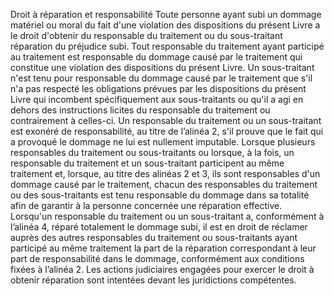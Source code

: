 Droit à réparation et responsabilité
Toute personne ayant subi un dommage matériel ou moral du fait d'une violation des dispositions du présent Livre a le droit d'obtenir du responsable du traitement ou du sous-traitant réparation du préjudice subi.
Tout responsable du traitement ayant participé au traitement est responsable du dommage causé par le traitement qui constitue une violation des dispositions du présent Livre. Un sous-traitant n'est tenu pour responsable du dommage causé par le traitement que s'il n'a pas respecté les obligations prévues par les dispositions du présent Livre qui incombent spécifiquement aux sous-traitants ou qu'il a agi en dehors des instructions licites du responsable du traitement ou contrairement à celles-ci.
Un responsable du traitement ou un sous-traitant est exonéré de responsabilité, au titre de l’alinéa 2, s'il prouve que le fait qui a provoqué le dommage ne lui est nullement imputable.
Lorsque plusieurs responsables du traitement ou sous-traitants ou lorsque, à la fois, un responsable du traitement et un sous-traitant participent au même traitement et, lorsque, au titre des alinéas 2 et 3, ils sont responsables d'un dommage causé par le traitement, chacun des responsables du traitement ou des sous-traitants est tenu responsable du dommage dans sa totalité afin de garantir à la personne concernée une réparation effective.
Lorsqu'un responsable du traitement ou un sous-traitant a, conformément à l’alinéa 4, réparé totalement le dommage subi, il est en droit de réclamer auprès des autres responsables du traitement ou sous-traitants ayant participé au même traitement la part de la réparation correspondant à leur part de responsabilité dans le dommage, conformément aux conditions fixées à l’alinéa 2.
Les actions judiciaires engagées pour exercer le droit à obtenir réparation sont intentées devant les juridictions compétentes.